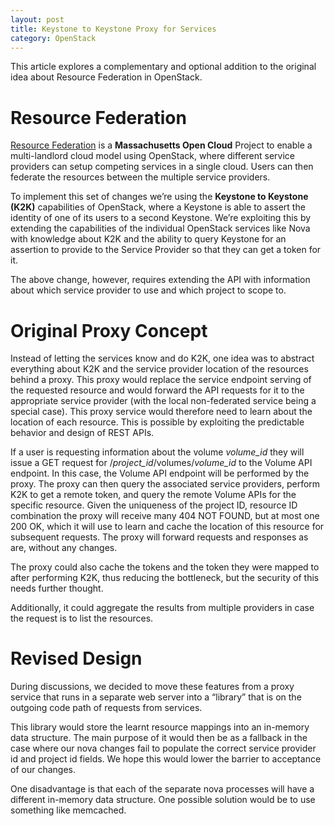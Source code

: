 ```yaml
---
layout: post
title: Keystone to Keystone Proxy for Services
category: OpenStack
---
```


This article explores a complementary and optional addition to the original idea about Resource Federation in OpenStack.

<!--more-->

# Resource Federation

[Resource Federation](http://info.massopencloud.org/blog/mixmatch-federation/) is a **Massachusetts Open Cloud** Project to enable a multi-landlord cloud model using OpenStack, where different service providers can setup competing services in a single cloud. Users can then federate the resources between the multiple service providers.

To implement this set of changes we’re using the **Keystone to Keystone (K2K)** capabilities of OpenStack, where a Keystone is able to assert the identity of one of its users to a second Keystone. We’re exploiting this by extending the capabilities of the individual OpenStack services like Nova with knowledge about K2K and the ability to query Keystone for an assertion to provide to the Service Provider so that they can get a token for it.

The above change, however, requires extending the API with information about which service provider to use and which project to scope to.

# Original Proxy Concept

Instead of letting the services know and do K2K, one idea was to abstract everything about K2K and the service provider location of the resources behind a proxy. This proxy would replace the service endpoint serving of the requested resource and would forward the API requests for it to the appropriate service provider (with the local non-federated service being a special case). This proxy service would therefore need to learn about the location of each resource. This is possible by exploiting the predictable behavior and design of REST APIs.

If a user is requesting information about the volume *volume_id* they will issue a GET request for /*project_id*/volumes/*volume_id* to the Volume API endpoint. In this case, the Volume API endpoint will be performed by the proxy. The proxy can then query the associated service providers, perform K2K to get a remote token, and query the remote Volume APIs for the specific resource. Given the uniqueness of the project ID, resource ID combination the proxy will receive many 404 NOT FOUND, but at most one 200 OK, which it will use to learn and cache the location of this resource for subsequent requests. The proxy will forward requests and responses as are, without any changes.

The proxy could also cache the tokens and the token they were mapped to after performing K2K, thus reducing the bottleneck, but the security of this needs further thought.

Additionally, it could aggregate the results from multiple providers in case the request is to list the resources.

# Revised Design

During discussions, we decided to move these features from a proxy service that runs in a separate web server into a “library” that is on the outgoing code path of requests from services.

This library would store the learnt resource mappings into an in-memory data structure. The main purpose of it would then be as a fallback in the case where our nova changes fail to populate the correct service provider id and project id fields. We hope this would lower the barrier to acceptance of our changes.

One disadvantage is that each of the separate nova processes will have a different in-memory data structure. One possible solution would be to use something like memcached.